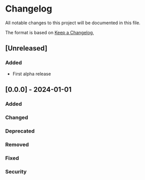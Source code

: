 # Changelog

All notable changes to this project will be documented in this file.

The format is based on [Keep a Changelog](https://keepachangelog.com/en/1.1.0/),

## [Unreleased]

### Added

- First alpha release




## [0.0.0] - 2024-01-01

### Added
### Changed
### Deprecated
### Removed
### Fixed
### Security